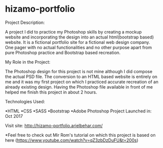 # hizamo-portfolio

Project Description:

A project I did to practice my Photoshop skills by creating a mockup website and incorporating the design into an actual html(bootstrap based) website. It is a fictional portfolio site for a fictional web design company. One pager with no actual functionalities and no other purpose apart from pure Photoshop practice and Bootstrap based recreation.

My Role in the Project:

The Photoshop design for this project is not mine although I did compose the actual PSD file. The conversion to an HTML based website is entirely on me and it was my first project on which I practiced accurate recreation of an already existing design. Having the Photoshop file available in front of me helped me finish this project in about 2 hours.

Technologies Used:

•HTML •CSS •SASS •Bootstrap •Adobe Photoshop
Project Launched in:     Oct 2017

Visit site: http://hizamo-portfolio.arielbehar.com/

*Feel free to check out Mir Rom's tutorial on which this project is based on here (https://www.youtube.com/watch?v=qZ3zbDzDuFU&t=200s)
